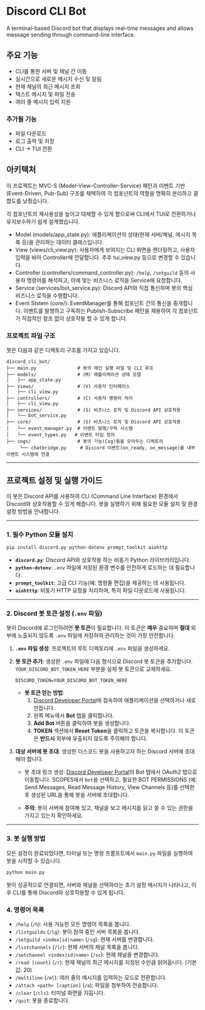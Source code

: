 # Discord CLI Bot
A terminal-based Discord bot that displays real-time messages and allows message sending through command-line interface.

## 주요 기능

- CLI를 통한 서버 및 채널 간 이동
- 실시간으로 새로운 메시지 수신 및 알림
- 현재 채널의 최근 메시지 조회
- 텍스트 메시지 및 파일 전송
- 여러 줄 메시지 입력 지원

### 추가될 기능

- 파일 다운로드
- 로그 출력 및 저장
- CLI -> TUI 전환

## 아키텍처

이 프로젝트는 MVC-S (Model-View-Controller-Service) 패턴과 이벤트 기반(Event-Driven, Pub-Sub) 구조를 채택하여 각 컴포넌트의 역할을 명확히 분리하고 결합도를 낮췄습니다.

각 컴포넌트의 재사용성을 높이고 대체할 수 있게 함으로써 CLI에서 TUI로 전환하거나 유지보수하기 쉽게 설계했습니다.

- Model (models/app_state.py): 애플리케이션의 상태(현재 서버/채널, 메시지 목록 등)을 관리하는 데이터 클래스입니다.
- View (views/cli_view.py): 사용자에게 보여지는 CLI 화면을 렌더링하고, 사용자 입력을 바아 Controller에 전달합니다. 추후 tui_view.py 등으로 변경할 수 있습니다.
- Controller (controllers/command_controller.py): `/help`, `/setguild` 등의 사용자 명령어를 해석하고, 이에 맞는 비즈니스 로직을 Service에 요청합니다.
- Service (services/bot_service.py): Discord API와 직접 통신하며 봇의 핵심 비즈니스 로직을 수행합니다. 
- Event Ststem (core/): EventManager를 통해 컴포넌트 간의 통신을 중개합니다. 이벤트를 발행하고 구독하는 Publish-Subscribe 패턴을 채용하여 각 컴포넌트가 직접적인 참조 없이 상호작용 할 수 있게 합니다. 

### 프로젝트 파일 구조

봇은 다음과 같은 디렉토리 구조를 가지고 있습니다.

```
discord_cli_bot/
├── main.py               # 봇의 메인 실행 파일 및 CLI 루프
├── models/               # (M) 애플리케이션 상태 모델
│   ├── app_state.py
├── views/                # (V) 사용자 인터페이스
│   ├── cli_view.py
├── controllers/          # (C) 사용자 명령어 처리
│   ├── cli_view.py
├── services/             # (S) 비즈니스 로직 및 Discord API 상호작용
│   └── bot_service.py
├── core/                 # (S) 비즈니스 로직 및 Discord API 상호작용
│   └── event_manager.py  # 이벤트 발행/구독 시스템
│   └── event_types.py   # 이벤트 타입 정의
├── cogs/                 # 봇의 기능(Cog)들을 모아두는 디렉토리
     └── chatbridge.py     # Discord 이벤트(on_ready, on_message)를 내부 이벤트 시스템에 연결
```

-----

## 프로젝트 설정 및 실행 가이드

이 봇은 Discord API를 사용하여 CLI (Command Line Interface) 환경에서 Discord와 상호작용할 수 있게 해줍니다. 봇을 실행하기 위해 필요한 모듈 설치 및 환경 설정 방법을 안내합니다.

-----

### 1\. 필수 Python 모듈 설치

```bash
pip install discord.py python-dotenv prompt_toolkit aiohttp
```

  * **`discord.py`**: Discord API와 상호작용 하는 비동기 Python 라이브러리입니다.
  * **`python-dotenv`**: `.env` 파일에 저장된 환경 변수를 안전하게 로드하는 데 필요합니다.
  * **`prompt_toolkit`**: 고급 CLI 기능(예: 명령줄 편집)을 제공하는 데 사용됩니다.
  * **`aiohtttp`**: 비동기 HTTP 요청을 처리하며, 특히 파일 다운로드에 사용됩니다.

-----

### 2\. Discord 봇 토큰 설정 (`.env` 파일)

봇이 Discord에 로그인하려면 **봇 토큰**이 필요합니다. 이 토큰은 **매우** 중요하며 **절대** 외부에 노출되지 않도록 `.env` 파일에 저장하여 관리하는 것이 가장 안전합니다.

1.  **`.env` 파일 생성**: 프로젝트의 루트 디렉토리에 `.env` 파일을 생성하세요.

2.  **봇 토큰 추가**: 생성한 `.env` 파일에 다음 형식으로 Discord 봇 토큰을 추가합니다. `YOUR_DISCORD_BOT_TOKEN_HERE` 부분을 실제 봇 토큰으로 교체하세요.

    ```dotenv
    DISCORD_TOKEN=YOUR_DISCORD_BOT_TOKEN_HERE
    ```

      * **봇 토큰 얻는 방법**:
        1.  [Discord Developer Portal](https://discord.com/developers/applications)에 접속하여 애플리케이션을 선택하거나 새로 만듭니다.
        2.  왼쪽 메뉴에서 **Bot** 탭을 클릭합니다.
        3.  **Add Bot** 버튼을 클릭하여 봇을 생성합니다.
        4.  **TOKEN** 섹션에서 **Reset Token**을 클릭하고 토큰을 복사합니다. 이 토큰은 **반드시** 외부에 유출되지 않도록 주의해야 합니다.

3. **대상 서버에 봇 초대**: 생성한 디스코드 봇을 사용하고자 하는 Discord 서버에 초대해야 합니다.

    - 봇 초대 링크 생성: [Discord Developer Portal](https://discord.com/developers/applications)의 Bot 탭에서 OAuth2 탭으로 이동합니다. SCOPES에서 `bot`을 선택하고, 필요한 BOT PERMISSIONS (예: Send Messages, Read Message History, View Channels 등)를 선택한 후 생성된 URL을 통해 봇을 서버에 초대합니다.

    - **주의**: 봇이 서버에 참여해 있고, 채널을 보고 메시지를 읽고 쓸 수 있는 권한을 가지고 있는지 확인하세요. 

-----

### 3\. 봇 실행 방법

모든 설정이 완료되었다면, 터미널 또는 명령 프롬프트에서 `main.py` 파일을 실행하여 봇을 시작할 수 있습니다.

```bash
python main.py
```

봇이 성공적으로 연결되면, 서버와 채널을 선택하라는 초기 설정 메시지가 나타나고, 이후 CLI를 통해 Discord와 상호작용할 수 있게 됩니다.

### 4\. 명령어 목록

 -   `/help` (`/h`): 사용 가능한 모든 명령어 목록을 봅니다.
 -   `/listguilds` (`/lg`): 봇이 참여 중인 서버 목록을 봅니다.
 -   `/setguild <index|id|name>` (`/sg`): 현재 서버를 변경합니다.
 -   `/listchannels` (`/lc`): 현재 서버의 채널 목록을 봅니다.
 -   `/setchannel <index|id|name>` (`/sc`): 현재 채널을 변경합니다.
 -   `/read [count]` (`/r`): 현재 채널의 최근 메시지를 지정된 수만큼 읽어옵니다. (기본값: 20)
 -   `/multiline` (`/ml`): 여러 줄의 메시지를 입력하는 모드로 전환합니다.
 -   `/attach <path> [caption]` (`/a`): 파일을 첨부하여 전송합니다.
 -   `/clear` (`/cls`): 터미널 화면을 지웁니다.
 -   `/quit`: 봇을 종료합니다.
